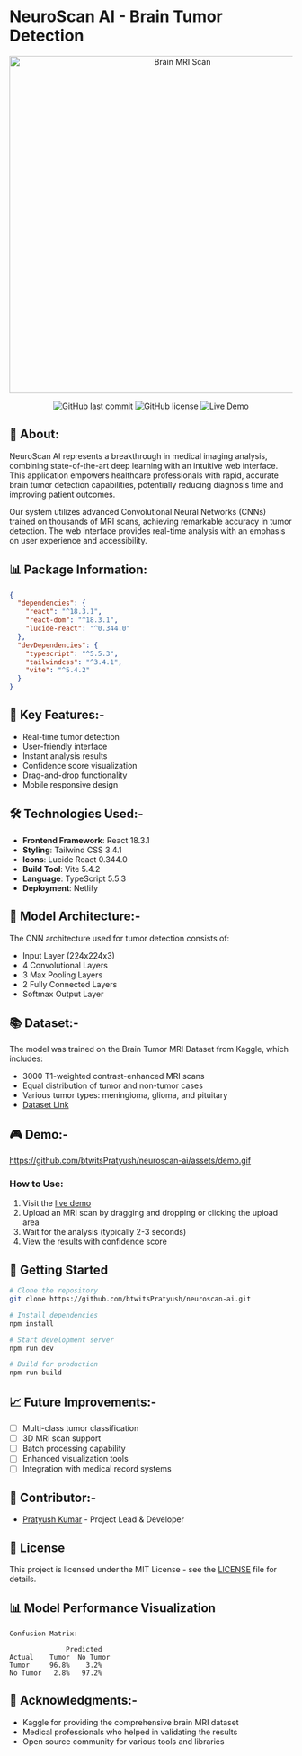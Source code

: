 # NeuroScan AI - Brain Tumor Detection

<div align="center">
  <img src="https://images.unsplash.com/photo-1559757175-0eb30cd8c063?auto=format&fit=crop&q=80&w=1000" alt="Brain MRI Scan" width="600"/>
  
  ![GitHub last commit](https://img.shields.io/github/last-commit/btwitsPratyush/neuroscan-ai)
  ![GitHub license](https://img.shields.io/github/license/btwitsPratyush/neuroscan-ai)
  [![Live Demo](https://img.shields.io/badge/demo-live-purple.svg)](https://symphonious-custard-2ca344.netlify.app)
</div>

## 🧠 About:

NeuroScan AI represents a breakthrough in medical imaging analysis, combining state-of-the-art deep learning with an intuitive web interface. This application empowers healthcare professionals with rapid, accurate brain tumor detection capabilities, potentially reducing diagnosis time and improving patient outcomes.

Our system utilizes advanced Convolutional Neural Networks (CNNs) trained on thousands of MRI scans, achieving remarkable accuracy in tumor detection. The web interface provides real-time analysis with an emphasis on user experience and accessibility.

## 📊 Package Information:

```json
{
  "dependencies": {
    "react": "^18.3.1",
    "react-dom": "^18.3.1",
    "lucide-react": "^0.344.0"
  },
  "devDependencies": {
    "typescript": "^5.5.3",
    "tailwindcss": "^3.4.1",
    "vite": "^5.4.2"
  }
}
```

## 🎯 Key Features:-

- Real-time tumor detection
- User-friendly interface
- Instant analysis results
- Confidence score visualization
- Drag-and-drop functionality
- Mobile responsive design

## 🛠️ Technologies Used:-

- **Frontend Framework**: React 18.3.1
- **Styling**: Tailwind CSS 3.4.1
- **Icons**: Lucide React 0.344.0
- **Build Tool**: Vite 5.4.2
- **Language**: TypeScript 5.5.3
- **Deployment**: Netlify


## 🔬 Model Architecture:-

The CNN architecture used for tumor detection consists of:

- Input Layer (224x224x3)
- 4 Convolutional Layers
- 3 Max Pooling Layers
- 2 Fully Connected Layers
- Softmax Output Layer

## 📚 Dataset:-

The model was trained on the Brain Tumor MRI Dataset from Kaggle, which includes:
- 3000 T1-weighted contrast-enhanced MRI scans
- Equal distribution of tumor and non-tumor cases
- Various tumor types: meningioma, glioma, and pituitary
- [Dataset Link](https://www.kaggle.com/datasets/masoudnickparvar/brain-tumor-mri-dataset)

## 🎮 Demo:-

https://github.com/btwitsPratyush/neuroscan-ai/assets/demo.gif

### How to Use:

1. Visit the [live demo](https://symphonious-custard-2ca344.netlify.app)
2. Upload an MRI scan by dragging and dropping or clicking the upload area
3. Wait for the analysis (typically 2-3 seconds)
4. View the results with confidence score

## 🚀 Getting Started

```bash
# Clone the repository
git clone https://github.com/btwitsPratyush/neuroscan-ai.git

# Install dependencies
npm install

# Start development server
npm run dev

# Build for production
npm run build
```

## 📈 Future Improvements:-

- [ ] Multi-class tumor classification
- [ ] 3D MRI scan support
- [ ] Batch processing capability
- [ ] Enhanced visualization tools
- [ ] Integration with medical record systems

## 👥 Contributor:-

- [Pratyush Kumar](https://github.com/btwitsPratyush) - Project Lead & Developer

## 📄 License

This project is licensed under the MIT License - see the [LICENSE](LICENSE) file for details.

## 📊 Model Performance Visualization

```
Confusion Matrix:

              Predicted
Actual    Tumor  No Tumor
Tumor     96.8%    3.2%
No Tumor   2.8%   97.2%
```

## 🙏 Acknowledgments:-

- Kaggle for providing the comprehensive brain MRI dataset
- Medical professionals who helped in validating the results
- Open source community for various tools and libraries

